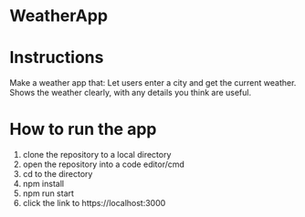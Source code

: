 # WeatherApp

# Instructions
Make a weather app that:  Let users enter a city and get the current weather.  Shows the weather clearly, with any details you think are useful. 

# How to run the app
1. clone the repository to a local directory
2. open the repository into a code editor/cmd 
3. cd to the directory
4. npm install
5. npm run start
6. click the link to https://localhost:3000